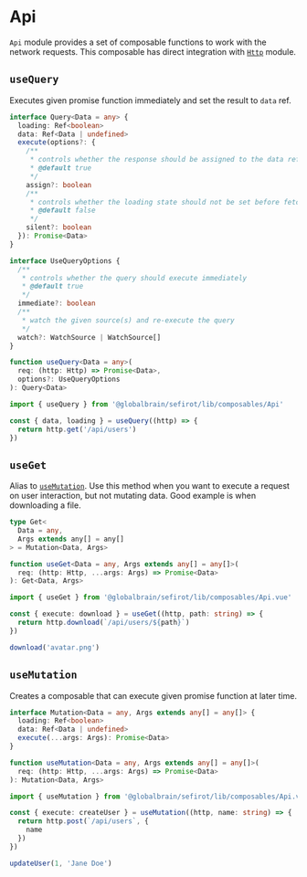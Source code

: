 # Api <Badge text="3.9.0" />

`Api` module provides a set of composable functions to work with the network requests. This composable has direct integration with [`Http`](../network-requests/http) module.

## `useQuery`

Executes given promise function immediately and set the result to `data` ref.

```ts
interface Query<Data = any> {
  loading: Ref<boolean>
  data: Ref<Data | undefined>
  execute(options?: {
    /**
     * controls whether the response should be assigned to the data ref
     * @default true
     */
    assign?: boolean
    /**
     * controls whether the loading state should not be set before fetching
     * @default false
     */
    silent?: boolean
  }): Promise<Data>
}

interface UseQueryOptions {
  /**
   * controls whether the query should execute immediately
   * @default true
   */
  immediate?: boolean
  /**
   * watch the given source(s) and re-execute the query
   */
  watch?: WatchSource | WatchSource[]
}

function useQuery<Data = any>(
  req: (http: Http) => Promise<Data>,
  options?: UseQueryOptions
): Query<Data>
```

```ts
import { useQuery } from '@globalbrain/sefirot/lib/composables/Api'

const { data, loading } = useQuery((http) => {
  return http.get('/api/users')
})
```

## `useGet`

Alias to [`useMutation`](#usemutation). Use this method when you want to execute a request on user interaction, but not mutating data. Good example is when downloading a file.

```ts
type Get<
  Data = any,
  Args extends any[] = any[]
> = Mutation<Data, Args>

function useGet<Data = any, Args extends any[] = any[]>(
  req: (http: Http, ...args: Args) => Promise<Data>
): Get<Data, Args>
```

```ts
import { useGet } from '@globalbrain/sefirot/lib/composables/Api.vue'

const { execute: download } = useGet((http, path: string) => {
  return http.download(`/api/users/${path}`)
})

download('avatar.png')
```

## `useMutation`

Creates a composable that can execute given promise function at later time.

```ts
interface Mutation<Data = any, Args extends any[] = any[]> {
  loading: Ref<boolean>
  data: Ref<Data | undefined>
  execute(...args: Args): Promise<Data>
}

function useMutation<Data = any, Args extends any[] = any[]>(
  req: (http: Http, ...args: Args) => Promise<Data>
): Mutation<Data, Args>
```

```ts
import { useMutation } from '@globalbrain/sefirot/lib/composables/Api.vue'

const { execute: createUser } = useMutation((http, name: string) => {
  return http.post(`/api/users`, {
    name
  })
})

updateUser(1, 'Jane Doe')
```
